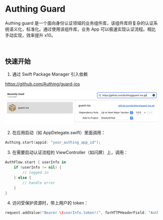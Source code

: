 # Authing Guard

Authing guard 是一个面向身份认证领域的业务组件库，该组件库将复杂的认证系统语义化，标准化。通过使用该组件库，业务 App 可以极速实现认证流程。相比手动实现，效率提升 x10。

<br>

## 快速开始

1. 通过 Swift Package Manager 引入依赖

https://github.com/Authing/guard-ios

![](./images/add_guard.png)

2. 在应用启动（如 AppDelegate.swift）里面调用：

```swift
Authing.start(appid: "your_authing_app_id");
```

3. 在需要启动认证流程的 ViewController（如闪屏）上，调用：

```swift
AuthFlow.start { userInfo in
    if (userInfo != nil) {
        // logged in
    } else {
        // handle error
    }
}
```

4. 访问受保护资源时，带上用户的 token：

```swift
request.addValue("Bearer \(userInfo.token!)", forHTTPHeaderField: "Authorization")
```
